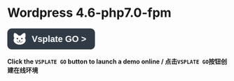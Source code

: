# Wordpress 4.6-php7.0-fpm

<a href="https://www.vsplate.com/?docker-compose=https://github.com/vsplate/dcenvs/wordpress/4.6-php7.0-fpm"><img alt="VSPLATE GO" src="https://raw.githubusercontent.com/vsplate/images/master/vsgo_btn.png" width="200px"></a>

**Click the `VSPLATE GO` button to launch a demo online / 点击`VSPLATE GO`按钮创建在线环境**